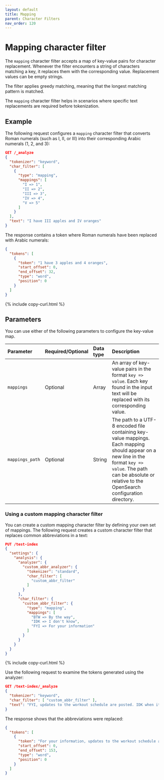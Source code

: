 ```yaml
---
layout: default
title: Mapping
parent: Character Filters
nav_order: 120
---
```


# Mapping character filter

The `mapping` character filter accepts a map of key-value pairs for character replacement. Whenever the filter encounters a string of characters matching a key, it replaces them with the corresponding value. Replacement values can be empty strings.

The filter applies greedy matching, meaning that the longest matching pattern is matched. 

The `mapping` character filter helps in scenarios where specific text replacements are required before tokenization.

## Example 

The following request configures a `mapping` character filter that converts Roman numerals (such as I, II, or III) into their corresponding Arabic numerals (1, 2, and 3): 

```json
GET /_analyze
{
  "tokenizer": "keyword",
  "char_filter": [
    {
      "type": "mapping",
      "mappings": [
        "I => 1",
        "II => 2",
        "III => 3",
        "IV => 4",
        "V => 5"
      ]
    }
  ],
  "text": "I have III apples and IV oranges"
}
```

The response contains a token where Roman numerals have been replaced with Arabic numerals:

```json
{
  "tokens": [
    {
      "token": "1 have 3 apples and 4 oranges",
      "start_offset": 0,
      "end_offset": 32,
      "type": "word",
      "position": 0
    }
  ]
}
```
{% include copy-curl.html %}

## Parameters

You can use either of the following parameters to configure the key-value map.

| Parameter       | Required/Optional | Data type | Description    |
|:---|:---|:---|:---|
| `mappings`       | Optional          | Array      | An array of key-value pairs in the format `key => value`. Each key found in the input text will be replaced with its corresponding value. |
| `mappings_path`  | Optional          | String     | The path to a UTF-8 encoded file containing key-value mappings. Each mapping should appear on a new line in the format `key => value`. The path can be absolute or relative to the OpenSearch configuration directory. |

### Using a custom mapping character filter

You can create a custom mapping character filter by defining your own set of mappings. The following request creates a custom character filter that replaces common abbreviations in a text:

```json
PUT /test-index
{
  "settings": {
    "analysis": {
      "analyzer": {
        "custom_abbr_analyzer": {
          "tokenizer": "standard",
          "char_filter": [
            "custom_abbr_filter"
          ]
        }
      },
      "char_filter": {
        "custom_abbr_filter": {
          "type": "mapping",
          "mappings": [
            "BTW => By the way",
            "IDK => I don't know",
            "FYI => For your information"
          ]
        }
      }
    }
  }
}
```
{% include copy-curl.html %}

Use the following request to examine the tokens generated using the analyzer:

```json
GET /text-index/_analyze
{
  "tokenizer": "keyword",
  "char_filter": [ "custom_abbr_filter" ],
  "text": "FYI, updates to the workout schedule are posted. IDK when it takes effect, but we have some details. BTW, the finalized schedule will be released Monday."
}
```

The response shows that the abbreviations were replaced:

```json
{
  "tokens": [
    {
      "token": "For your information, updates to the workout schedule are posted. I don't know when it takes effect, but we have some details. By the way, the finalized schedule will be released Monday.",
      "start_offset": 0,
      "end_offset": 153,
      "type": "word",
      "position": 0
    }
  ]
}
```
